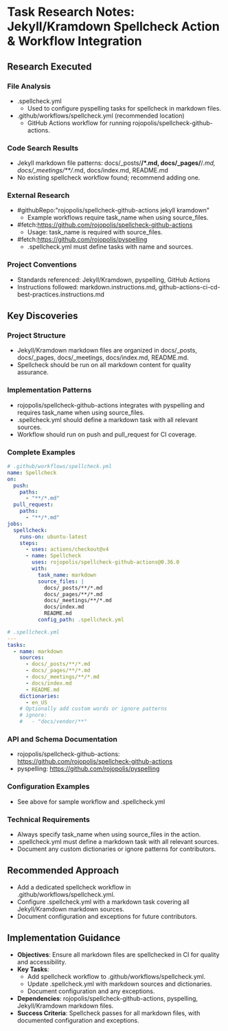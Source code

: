 <!-- markdownlint-disable-file -->

# Task Research Notes: Jekyll/Kramdown Spellcheck Action & Workflow Integration

## Research Executed

### File Analysis

- .spellcheck.yml
  - Used to configure pyspelling tasks for spellcheck in markdown files.
- .github/workflows/spellcheck.yml (recommended location)
  - GitHub Actions workflow for running rojopolis/spellcheck-github-actions.

### Code Search Results

- Jekyll markdown file patterns: docs/\_posts/**/\*.md, docs/\_pages/**/_.md, docs/\_meetings/\*\*/_.md, docs/index.md, README.md
- No existing spellcheck workflow found; recommend adding one.

### External Research

- #githubRepo:"rojopolis/spellcheck-github-actions jekyll kramdown"
  - Example workflows require task_name when using source_files.
- #fetch:https://github.com/rojopolis/spellcheck-github-actions
  - Usage: task_name is required with source_files.
- #fetch:https://github.com/rojopolis/pyspelling
  - .spellcheck.yml must define tasks with name and sources.

### Project Conventions

- Standards referenced: Jekyll/Kramdown, pyspelling, GitHub Actions
- Instructions followed: markdown.instructions.md, github-actions-ci-cd-best-practices.instructions.md

## Key Discoveries

### Project Structure

- Jekyll/Kramdown markdown files are organized in docs/\_posts, docs/\_pages, docs/\_meetings, docs/index.md, README.md.
- Spellcheck should be run on all markdown content for quality assurance.

### Implementation Patterns

- rojopolis/spellcheck-github-actions integrates with pyspelling and requires task_name when using source_files.
- .spellcheck.yml should define a markdown task with all relevant sources.
- Workflow should run on push and pull_request for CI coverage.

### Complete Examples

```yaml
# .github/workflows/spellcheck.yml
name: Spellcheck
on:
  push:
    paths:
      - "**/*.md"
  pull_request:
    paths:
      - "**/*.md"
jobs:
  spellcheck:
    runs-on: ubuntu-latest
    steps:
      - uses: actions/checkout@v4
      - name: Spellcheck
        uses: rojopolis/spellcheck-github-actions@0.36.0
        with:
          task_name: markdown
          source_files: |
            docs/_posts/**/*.md
            docs/_pages/**/*.md
            docs/_meetings/**/*.md
            docs/index.md
            README.md
          config_path: .spellcheck.yml
```

```yaml
# .spellcheck.yml
---
tasks:
  - name: markdown
    sources:
      - docs/_posts/**/*.md
      - docs/_pages/**/*.md
      - docs/_meetings/**/*.md
      - docs/index.md
      - README.md
    dictionaries:
      - en_US
    # Optionally add custom words or ignore patterns
    # ignore:
    #   - "docs/vendor/**"
```

### API and Schema Documentation

- rojopolis/spellcheck-github-actions: https://github.com/rojopolis/spellcheck-github-actions
- pyspelling: https://github.com/rojopolis/pyspelling

### Configuration Examples

- See above for sample workflow and .spellcheck.yml

### Technical Requirements

- Always specify task_name when using source_files in the action.
- .spellcheck.yml must define a markdown task with all relevant sources.
- Document any custom dictionaries or ignore patterns for contributors.

## Recommended Approach

- Add a dedicated spellcheck workflow in .github/workflows/spellcheck.yml.
- Configure .spellcheck.yml with a markdown task covering all Jekyll/Kramdown markdown sources.
- Document configuration and exceptions for future contributors.

## Implementation Guidance

- **Objectives**: Ensure all markdown files are spellchecked in CI for quality and accessibility.
- **Key Tasks**:
  - Add spellcheck workflow to .github/workflows/spellcheck.yml.
  - Update .spellcheck.yml with markdown sources and dictionaries.
  - Document configuration and any exceptions.
- **Dependencies**: rojopolis/spellcheck-github-actions, pyspelling, Jekyll/Kramdown markdown files.
- **Success Criteria**: Spellcheck passes for all markdown files, with documented configuration and exceptions.

